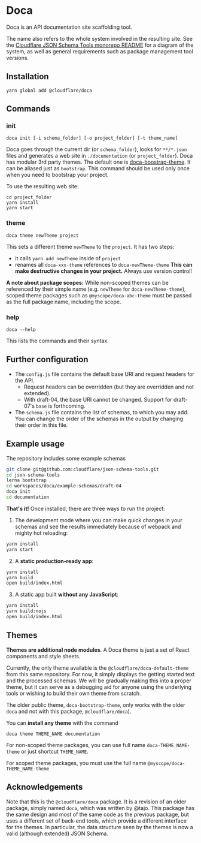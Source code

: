 # Doca

Doca is an API documentation site scaffolding tool.

The name also refers to the whole system involved in the resulting site.  See the [Cloudflare JSON Schema Tools monorepo README](https://github.com/cloudflare/json-schema-tools) for a diagram of the system, as well as general requirements such as package management tool versions.

## Installation

```
yarn global add @cloudflare/doca
```

## Commands

### init

```
doca init [-i schema_folder] [-o project_folder] [-t theme_name]
```

Doca goes through the current dir (or `schema_folder`), looks for `**/*.json` files and generates a web site in `./documentation` (or `project_folder`). Doca has modular 3rd party themes. The default one is [doca-boostrap-theme](https://github.com/cloudflare/doca-bootstrap-theme). It can be aliased just as `bootstrap`. This command should be used only once when you need to bootstrap your project.

To use the resulting web site:
```
cd project_folder
yarn install
yarn start
```

### theme

```
doca theme newTheme project
```

This sets a different theme `newTheme` to the `project`. It has two steps:
- it calls `yarn add newTheme` inside of `project`
- renames all `doca-xxx-theme` references to `doca-newTheme-theme`
**This can make destructive changes in your project.** Always use version control!

**A note about package scopes:** While non-scoped themes can be referenced by their simple name (e.g. `newTheme` for `doca-newTheme-theme`), scoped theme packages such as `@myscope/doca-abc-theme` must be passed as the full package name, including the scope.

### help

```
doca --help
```

This lists the commands and their syntax.

## Further configuration

* The `config.js` file contains the default base URI and request headers for the API.
    * Request headers can be overridden (but they are overridden and not extended).
    * With draft-04, the base URI cannot be changed.  Support for draft-07's `base` is forthcoming.
* The `schema.js` file contains the list of schemas, to which you may add.  You can change the order of the schemas in the output by changing their order in this file.

## Example usage

The repository includes some example schemas

```bash
git clone git@github.com:cloudflare/json-schema-tools.git
cd json-schema-tools
lerna bootstrap
cd workspaces/doca/example-schemas/draft-04
doca init
cd documentation
```

**That's it!** Once installed, there are three ways to run the project:

1.  The development mode where you can make quick changes in your schemas and see the results immediately because of webpack and mighty hot reloading:

```bash
yarn install
yarn start
```

2.  A **static production-ready app**:

```bash
yarn install
yarn build
open build/index.html
```

3.  A static app built **without any JavaScript**:

```bash
yarn install
yarn build:nojs
open build/index.html
```

## Themes

**Themes are additional node modules**. A Doca theme is just a set of React components and style sheets.

Currently, the only theme available is the `@cloudflare/doca-default-theme` from this same repository.
For now, it simply displays the getting started text and the processed schemas.  We will
be gradually making this into a proper theme, but it can serve as a debugging aid for
anyone using the underlying tools or wishing to build their own theme from scratch.

The older public theme, `doca-bootstrap-theme`, only works with the older `doca` and not
with this package, `@cloudflare/doca`).

You can **install any theme** with the command

```
doca theme THEME_NAME documentation
```

For non-scoped theme packages, you can use full name `doca-THEME_NAME-theme` or just shortcut `THEME_NAME`.

For scoped theme packages, you must use the full name `@myscope/doca-THEME_NAME-theme`


## Acknowledgements

Note that this is the `@cloudflare/doca` package.  It is a revision of an older package, simply named `doca`, which was written by @tajo.  This package has the same design and most of the same code as the previous package, but uses a different set of back-end tools, which provide a different interface for the themes.  In particular, the data structure seen by the themes is now a valid (although extended) JSON Schema.
